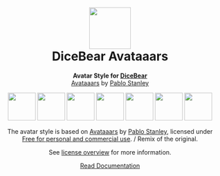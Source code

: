 <h1 align="center"><img src="https://dicebear.com/logo-readme.svg" width="96" /> <br />DiceBear Avataaars</h1>
<p align="center">
  <strong>Avatar Style for <a href="https://dicebear.com/">DiceBear</a></strong><br />
  <a href="https://avataaars.com/">Avataaars</a> by <a href="https://twitter.com/pablostanley">Pablo Stanley</a>
</p>

<p align="center">
  <img src="https://api.dicebear.com/5.x/avataaars/svg?seed=Mimi" width="64" />
  <img src="https://api.dicebear.com/5.x/avataaars/svg?seed=Sasha" width="64" />
  <img src="https://api.dicebear.com/5.x/avataaars/svg?seed=Lilly" width="64" />
  <img src="https://api.dicebear.com/5.x/avataaars/svg?seed=Tigger" width="64" />
  <img src="https://api.dicebear.com/5.x/avataaars/svg?seed=Bella" width="64" />
  <img src="https://api.dicebear.com/5.x/avataaars/svg?seed=Zoe" width="64" />
  <img src="https://api.dicebear.com/5.x/avataaars/svg?seed=Kitty" width="64" />
</p>

<p align="center">
  The avatar style is based on <a href="https://avataaars.com/">Avataaars</a> by
  <a href="https://twitter.com/pablostanley">Pablo Stanley</a>, licensed under
  <a href="https://avataaars.com/">Free for personal and commercial use</a>. / Remix of the original.
</p>
<p align="center">
  See <a href="https://dicebear.com/licenses">license overview</a> for more information.
</p>

<p align="center">
  <a href="https://dicebear.com/styles/avataaars">
    Read Documentation
  </a>
</p>
